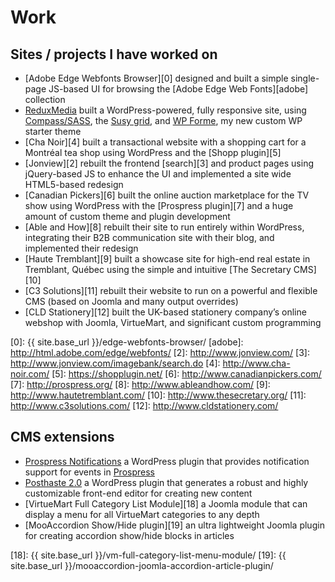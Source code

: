 
# Work

## Sites / projects I have worked on

* [Adobe Edge Webfonts Browser][0] designed and built a simple single-page JS-based UI for browsing the [Adobe Edge Web Fonts][adobe] collection
* [ReduxMedia][redux] built a WordPress-powered, fully responsive site, using [Compass/SASS][compass], the [Susy grid][susy], and [WP Forme][], my new custom WP starter theme
* [Cha Noir][4] built a transactional website with a shopping cart for a Montréal tea shop using WordPress and the [Shopp plugin][5]
* [Jonview][2] rebuilt the frontend [search][3] and product pages using jQuery-based JS to enhance the UI and implemented a site wide HTML5-based redesign
* [Canadian Pickers][6] built the online auction marketplace for the TV show using WordPress with the [Prospress plugin][7] and a huge amount of custom theme and plugin development
* [Able and How][8] rebuilt their site to run entirely within WordPress, integrating their B2B communication site with their blog, and implemented their redesign
* [Haute Tremblant][9] built a showcase site for high-end real estate in Tremblant, Québec using the simple and intuitive [The Secretary CMS][10]
* [C3 Solutions][11] rebuilt their website to run on a powerful and flexible CMS (based on Joomla and many output overrides)
* [CLD Stationery][12] built the UK-based stationery company’s online webshop with Joomla, VirtueMart, and significant custom programming

[redux]: http://www.reduxmedia.com/
[compass]: http://compass-style.org/
[susy]: http://susy.oddbird.net/
[WP Forme]: https://github.com/acusti/WP-Theme-Forme
[0]: {{ site.base_url }}/edge-webfonts-browser/
[adobe]: http://html.adobe.com/edge/webfonts/
[2]: http://www.jonview.com/
[3]: http://www.jonview.com/imagebank/search.do
[4]: http://www.cha-noir.com/
[5]: https://shopplugin.net/
[6]: http://www.canadianpickers.com/
[7]: http://prospress.org/
[8]: http://www.ableandhow.com/
[9]: http://www.hautetremblant.com/
[10]: http://www.thesecretary.org/
[11]: http://www.c3solutions.com/
[12]: http://www.cldstationery.com/

## CMS extensions

* [Prospress Notifications][15] a WordPress plugin that provides notification support for events in [Prospress][16]
* [Posthaste 2.0][17] a WordPress plugin that generates a robust and highly customizable front-end editor for creating new content
* [VirtueMart Full Category List Module][18] a Joomla module that can display a menu for all VirtueMart categories to any depth
* [MooAccordion Show/Hide plugin][19] an ultra lightweight Joomla plugin for creating accordion show/hide blocks in articles

[15]: https://github.com/acusti/pp-notifications
[16]: http://prospress.org/
[17]: https://github.com/acusti/posthaste
[18]: {{ site.base_url }}/vm-full-category-list-menu-module/
[19]: {{ site.base_url }}/mooaccordion-joomla-accordion-article-plugin/
